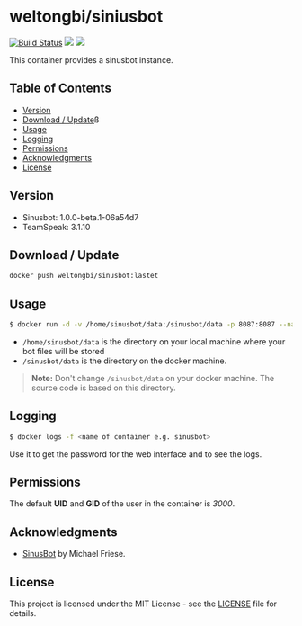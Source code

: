 # weltongbi/siniusbot
[![Build Status](https://travis-ci.org/MoonLiightz/docker-sinusbot.svg?branch=master)](https://travis-ci.org/weltongbi/docker-sinusbot)
[![](https://images.microbadger.com/badges/image/weltongbi/sinusbot.svg)](https://microbadger.com/images/weltongbi/siniusbot "Get your own image badge on microbadger.com")
[![](https://images.microbadger.com/badges/version/weltongbi/sinusbot.svg)](https://microbadger.com/images/weltongbi/sinusbot "Get your own version badge on microbadger.com")

This container provides a sinusbot instance. 


## Table of Contents
- [Version](#version)
- [Download / Update](#download--update)ß
- [Usage](#usage)
- [Logging](#logging)
- [Permissions](#permissions)
- [Acknowledgments](#acknowledgments)
- [License](#license)



## Version

- Sinusbot: 1.0.0-beta.1-06a54d7
- TeamSpeak: 3.1.10



## Download / Update
```sh
docker push weltongbi/sinusbot:lastet
```



## Usage
```sh
$ docker run -d -v /home/sinusbot/data:/sinusbot/data -p 8087:8087 --name sinusbot weltongbi/siniusbot:lastet
```

- ``` /home/sinusbot/data ``` is the directory on your local machine where your bot files will be stored
- ``` /sinusbot/data ``` is the directory on the docker machine.
> **Note:** Don't change `/sinusbot/data` on your docker machine. The source code is based on this directory.



## Logging
```sh 
$ docker logs -f <name of container e.g. sinusbot> 
``` 
Use it to get the password for the web interface and to see the logs.



## Permissions
The default **UID** and **GID** of the user in the container is _3000_.



## Acknowledgments
* [SinusBot](http://www.sinusbot.com/) by Michael Friese.



## License
This project is licensed under the MIT License - see the [LICENSE](LICENSE) file for details.
